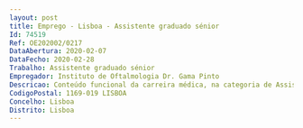 ```yaml
--- 
layout: post
title: Emprego - Lisboa - Assistente graduado sénior
Id: 74519
Ref: OE202002/0217
DataAbertura: 2020-02-07
DataFecho: 2020-02-28
Trabalho: Assistente graduado sénior
Empregador: Instituto de Oftalmologia Dr. Gama Pinto
Descricao: Conteúdo funcional da carreira médica, na categoria de Assistente Graduado Sénior, tal como estabelecido no artigo 13.º do Decreto Lei n.º 177 2009, de 4 de agosto e n.º 3 do artigo 7.º  A, aditado pelo Decreto Lei n.º 266 D 2012, 31 de dezembro e no nº 3 da cláusula 10ª do ACT nº 2 2009 publicado no Diário da República nº 198, 2ª série, de 13 de outubro e posteriores alterações.
CodigoPostal: 1169-019 LISBOA
Concelho: Lisboa
Distrito: Lisboa
--- 
```

